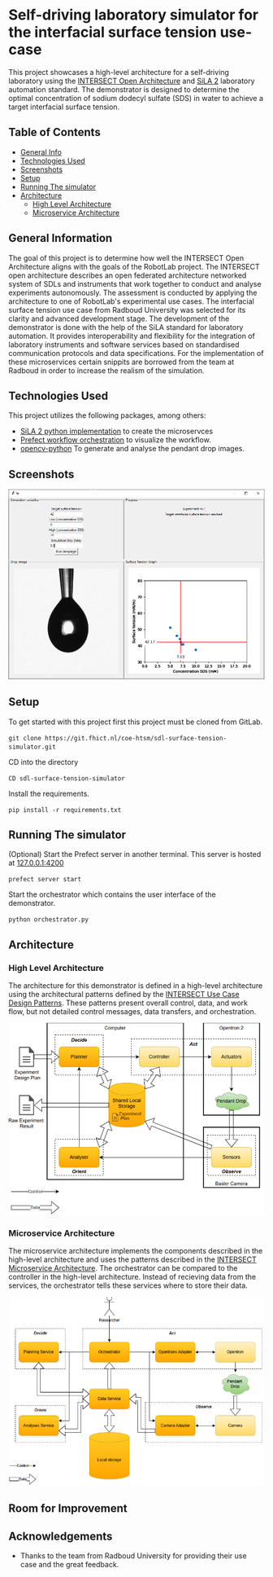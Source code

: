 # Self-driving laboratory simulator for the interfacial surface tension use-case

This project showcases a high-level architecture for a self-driving laboratory using the [INTERSECT Open Architecture](https://doi.org/10.1007/978-3-031-23606-8_11) and [SiLA 2](https://sila-standard.com/) laboratory automation standard. The demonstrator is designed to determine the optimal concentration of sodium dodecyl sulfate (SDS) in water to achieve a target interfacial surface tension. 

## Table of Contents
* [General Info](#general-information)
* [Technologies Used](#technologies-used)
* [Screenshots](#screenshots)
* [Setup](#setup)
* [Running The simulator](#running-the-simulator)
* [Architecture](#architecture)
    * [High Level Architecture](#high-level-architecture)
    * [Microservice Architecture](#microservice-architecture)

## General Information
The goal of this project is to determine how well the INTERSECT Open Architecture aligns with the goals of the RobotLab project. The INTERSECT open architecture describes an open federated architecture networked system of SDLs and instruments that work together to conduct and analyse experiments autonomously. The assessment is conducted by applying the architecture to one of RobotLab's experimental use cases. The interfacial surface tension use case from Radboud University was selected for its clarity and advanced development stage.
The development of the demonstrator is done with the help of the SiLA standard for laboratory automation. It provides interoperability and flexibility for the integration of laboratory instruments and software services based on standardised communication protocols and data specifications. For the implementation of these microservices certain snippits are borrowed from the team at Radboud in order to increase the realism of the simulation.

## Technologies Used
This project utilizes the following packages, among others:
- [SiLA 2 python implementation](https://sila2.gitlab.io/sila_python/) to create the microservces 
- [Prefect workflow orchestration](https://pypi.org/project/prefect/) to visualize the workflow.
- [opencv-python](https://pypi.org/project/opencv-python/) To generate and analyse the pendant drop images.

## Screenshots
![Interface](./examples/interface.png)

## Setup

To get started with this project first this project must be cloned from GitLab.

`git clone https://git.fhict.nl/coe-htsm/sdl-surface-tension-simulator.git`

CD into the directory

`CD sdl-surface-tension-simulator`

Install the requirements.

`pip install -r requirements.txt`

## Running The simulator

(Optional) Start the Prefect server in another terminal. This server is hosted at [127.0.0.1:4200](127.0.0.1:4200)

`prefect server start`

Start the orchestrator which contains the user interface of the demonstrator.

`python orchestrator.py`

## Architecture

### High Level Architecture
The architecture for this demonstrator is defined in a high-level architecture using the architectural patterns defined by the [INTERSECT Use Case Design Patterns](https://doi.org/10.2172/2229218). These patterns present overall control, data, and work flow, but not detailed control messages, data transfers, and orchestration.

![high level architecture](./examples/high_level_architecture.PNG)

### Microservice Architecture
The microservice architecture implements the components described in the high-level architecture and uses the patterns described in the [INTERSECT Microservice Architecture](https://doi.org/10.2172/2333815). The orchestrator can be compared to the controller in the high-level architecture. Instead of recieving data from the services, the orchestrator tells these services where to store their data.

![Microservice architecture](./examples/microservice_architecture.PNG)

## Room for Improvement

## Acknowledgements
* Thanks to the team from Radboud University for providing their use case and the great feedback.

 